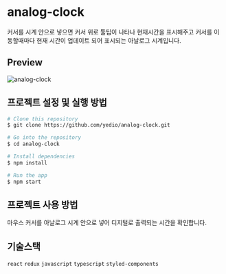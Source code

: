 # analog-clock

커서를 시계 안으로 넣으면 커서 위로 툴팁이 나타나 현재시간을 표시해주고 커서를 이동할때마다 현재 시간이 업데이트 되어 표시되는 아날로그 시계입니다.

## Preview

![analog-clock](https://github.com/yedio/library/assets/82350743/4a54f90f-b3ea-4c45-8e1c-92b8ae698df0)

## 프로젝트 설정 및 실행 방법

```sh
# Clone this repository
$ git clone https://github.com/yedio/analog-clock.git

# Go into the repository
$ cd analog-clock

# Install dependencies
$ npm install

# Run the app
$ npm start
```

## 프로젝트 사용 방법

마우스 커서를 아날로그 시계 안으로 넣어 디지털로 출력되는 시간을 확인합니다.

## 기술스택

`react` `redux` `javascript` `typescript` `styled-components`
